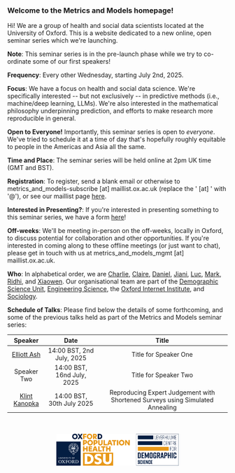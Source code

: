 ### Welcome to the **Metrics and Models** homepage!

Hi! We are a group of health and social data scientists located at the University of Oxford. This is a website dedicated to a new online, open seminar series which we're launching.

**Note**: This seminar series is in the pre-launch phase while we try to co-ordinate some of our first speakers!

**Frequency**: Every other Wednesday, starting July 2nd, 2025.

**Focus**: We have a focus on health and social data science. We're specifically interested -- but not exclusively -- in predictive methods (i.e., machine/deep learning, LLMs). We're also interested in the mathematical philosophy underpinning prediction, and efforts to make research more reproducible in general.

**Open to Everyone!** Importantly, this seminar series is open to *everyone*. We've tried to schedule it at a time of day that's hopefully roughly equitable to people in the Americas and Asia all the same.

**Time and Place**: The seminar series will be held online at 2pm UK time (GMT and BST).

**Registration**: To register, send a blank email or otherwise to metrics_and_models-subscribe [at] maillist.ox.ac.uk (replace the ' [at] ' with '@'), or see our maillist page [here](https://web.maillist.ox.ac.uk/ox/info/metrics_and_models).

**Interested in Presenting?**: If you're interested in presenting something to this seminar series, we have a form [here](https://forms.office.com/e/KsFZYcMz5C)!

**Off-weeks**: We'll be meeting in-person on the off-weeks, locally in Oxford, to discuss potential for collaboration and other opportunities. If you're interested in coming along to these offline meetings (or just want to chat), please get in touch with us at metrics_and_models_mgmt [at] maillist.ox.ac.uk.

**Who**: In alphabetical order, we are [Charlie](http://crahal.com/), [Claire](https://duiyidai.github.io/), [Daniel](https://github.com/dhvalden), [Jiani](http://vallerrr.github.io/), [Luc](https://rocher.lc/), [Mark](https://markverhagen.me/), [Ridhi](https://www.sociology.ox.ac.uk/people/ridhi-kashyap), and [Xiaowen](https://web.media.mit.edu/~xdong). Our organisational team are part of the [Demographic Science Unit](https://www.demography.ox.ac.uk/), [Engineering Science](https://eng.ox.ac.uk/), the [Oxford Internet Institute](https://www.oii.ox.ac.uk/), and [Sociology](https://www.sociology.ox.ac.uk/).

**Schedule of Talks**: Please find below the details of some forthcoming, and some of the previous talks held as part of the Metrics and Models seminar series:

<div style="text-align: center;">

<table style="margin-left: auto; margin-right: auto;">
  <thead>
    <tr>
      <th>Speaker</th>
      <th>Date</th>
      <th>Title</th>
    </tr>
  </thead>
  <tbody>
    <tr>
      <td><a href="[https://klintkanopka.com/](https://elliottash.com/)" target="_blank" rel="noopener noreferrer">
      Elliott Ash
    </a></td>
      <td>14:00 BST, 2nd July, 2025</td>
      <td>Title for Speaker One</td>
    </tr>
    <tr>
      <td>Speaker Two</td>
      <td>14:00 BST, 16nd July, 2025</td>
      <td>Title for Speaker Two</td>
    </tr>
<tr>
  <td>
    <a href="https://klintkanopka.com/" target="_blank" rel="noopener noreferrer">
      Klint Kanopka
    </a>
  </td>
  <td>14:00 BST, 30th July 2025</td>
  <td>Reproducing Expert Judgement with Shortened Surveys using Simulated Annealing</td>
</tr>
  </tbody>
</table>

<br>
<br>

</div>


<div style="display: flex; justify-content: center;">
    <img src="assets/lcds_logo.png" alt="LCDS" style="width: 280px; height: auto;">
</div>
